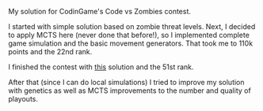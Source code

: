 My solution for CodinGame's Code vs Zombies contest.

I started with simple solution based on zombie threat levels. Next, I decided to apply MCTS here (never done that before!), so I implemented complete game simulation and the basic movement generators. That took me to 110k points and the 22nd rank.

I finished the contest with [this](https://github.com/selslack/codingame/tree/d1155b94f0652304e3f2ec229d0f37e46d266b8b/zombies) solution and the 51st rank.

After that (since I can do local simulations) I tried to improve my solution with genetics as well as MCTS improvements to the number and quality of playouts.
